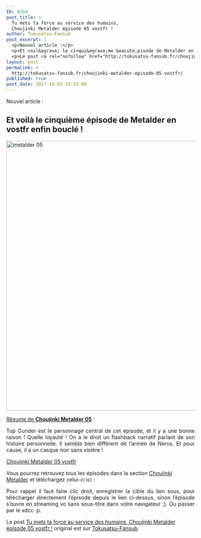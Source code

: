 ```yaml
---
ID: 8354
post_title: >
  Tu mets ta force au service des humains,
  Choujinki Metalder épisode 05 vostfr !
author: Tokusatsu-Fansub
post_excerpt: |
  <p>Nouvel article :</p>
  <p>Et voil&agrave; le cinqui&egrave;me &eacute;pisode de Metalder en vostfr enfin boucl&eacute; ! R&eacute;sume de Choujinki Metalder 05 : Top Gunder est le personnage central de cet &eacute;pisode, et il y a une bonne raison ! Quelle loyaut&eacute; ! On a &hellip; <a href="http://tokusatsu-fansub.fr/choujinki-metalder-episode-05-vostfr/">Lire la suite <span>&rarr;</span></a></p>
  <p>Le post <a rel="nofollow" href="http://tokusatsu-fansub.fr/choujinki-metalder-episode-05-vostfr/">Tu mets ta force au service des humains, Choujinki Metalder &eacute;pisode 05 vostfr !</a> original est sur <a rel="nofollow" href="http://tokusatsu-fansub.fr/">Tokusatsu-Fansub</a>.</p>
layout: post
permalink: >
  http://tokusatsu-fansub.fr/choujinki-metalder-episode-05-vostfr/
published: true
post_date: 2017-10-02 15:52:00
---
```

<p>Nouvel article :</p>
<h2>Et voilà le cinquième épisode de Metalder en vostfr enfin bouclé !</h2>
<p><a href="http://tokusatsu-fansub.fr/wp-content/uploads/2017/10/metalder-05.jpg"><img class="aligncenter size-full wp-image-2386" src="http://tokusatsu-fansub.fr/wp-content/uploads/2017/10/metalder-05.jpg" alt="metalder 05" width="960" height="720" srcset="http://tokusatsu-fansub.fr/wp-content/uploads/2017/10/metalder-05.jpg 960w, http://tokusatsu-fansub.fr/wp-content/uploads/2017/10/metalder-05-300x225.jpg 300w, http://tokusatsu-fansub.fr/wp-content/uploads/2017/10/metalder-05-768x576.jpg 768w, http://tokusatsu-fansub.fr/wp-content/uploads/2017/10/metalder-05-400x300.jpg 400w" sizes="(max-width: 960px) 100vw, 960px" /></a><span id="more-2354"></span></p>
<p style="text-align: justify;"><span style="text-decoration: underline;">Résume de <strong>Choujinki Metalder 05</strong></span> :</p>
<p style="text-align: justify;">Top Gunder est le personnage central de cet épisode, et il y a une bonne raison ! Quelle loyauté ! On a le droit un flashback narratif parlant de son histoire personnelle. Il semble bien différent de l&rsquo;armée de Neros. Et pour cause, il a un casque noir sans visière !</p>
<p style="text-align: justify;"><a href="http://ddl.tokusatsu-fansub.fr/Choujinki%20Metalder/%5BEpoke_-_Tokusatsu-Fansub%5D_Choujinki_Metalder_-_05_Deluxe%20%5BAF74CE24%5D.mkv">Choujinki Metalder 05 vostfr</a></p>
<p>Vous pourrez retrouvez tous les épisodes dans la section <a title="Choujinki Metalder" href="http://tokusatsu-fansub.fr/telechargement/metal-hero/choujinki-metalder/"  rel="noopener noreferrer">Choujinki Metalder</a> et téléchargez celui-ci ici :</p>
<p style="text-align: justify;">Pour rappel il faut faire clic droit, enregistrer la cible du lien sous, pour télécharger directement l’épisode depuis le lien ci-dessus, sinon l’épisode s’ouvre en streaming vo sans sous-titre dans votre navigateur ;). Ou passer par le xdcc :p.</p>
<!-- Facebook Members Plugin by Crunchify: http://Crunchify.com/facebook-members/ -->
		<div class="fb-recommendations-bar" data-href="http://tokusatsu-fansub.fr/choujinki-metalder-episode-05-vostfr/" data-read-time="5" data-side="" data-action="like"></div><p>Le post <a rel="nofollow" href="http://tokusatsu-fansub.fr/choujinki-metalder-episode-05-vostfr/">Tu mets ta force au service des humains, Choujinki Metalder épisode 05 vostfr !</a> original est sur <a rel="nofollow" href="http://tokusatsu-fansub.fr/">Tokusatsu-Fansub</a>.</p>